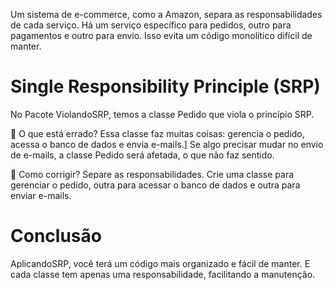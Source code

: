 Um sistema de e-commerce, como a Amazon, separa as responsabilidades de cada serviço. 
Há um serviço específico para pedidos, outro para pagamentos e outro para envio. 
Isso evita um código monolítico difícil de manter.

# Single Responsibility Principle (SRP)

No Pacote ViolandoSRP, temos a classe Pedido que viola o princípio SRP.

🛑 O que está errado?
Essa classe faz muitas coisas: gerencia o pedido, acessa o banco de dados e envia e-mails.]
Se algo precisar mudar no envio de e-mails, a classe Pedido será afetada, o que não faz sentido.

🔧 Como corrigir?
Separe as responsabilidades. Crie uma classe para gerenciar o pedido, outra para acessar o banco de dados e outra para enviar e-mails.

# Conclusão
AplicandoSRP, você terá um código mais organizado e fácil de manter.
E cada classe tem apenas uma responsabilidade, facilitando a manutenção.